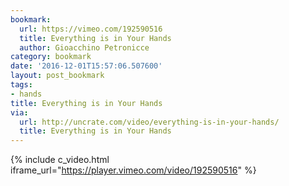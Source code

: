 ```yaml
---
bookmark:
  url: https://vimeo.com/192590516
  title: Everything is in Your Hands
  author: Gioacchino Petronicce
category: bookmark
date: '2016-12-01T15:57:06.507600'
layout: post_bookmark
tags:
- hands
title: Everything is in Your Hands
via:
  url: http://uncrate.com/video/everything-is-in-your-hands/
  title: Everything is in Your Hands
---
```


{% include c_video.html iframe_url="https://player.vimeo.com/video/192590516" %}
